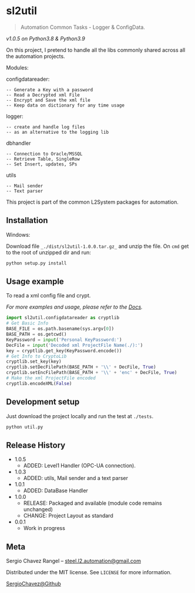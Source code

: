 # sl2util
> Automation Common Tasks - Logger & ConfigData.

_v1.0.5 on Python3.8 & Python3.9_

On this project, I pretend to handle all the libs commonly shared across 
all the automation projects.

Modules:

configdatareader:

    -- Generate a Key with a password
    -- Read a Decrypted xml File
    -- Encrypt and Save the xml file 
    -- Keep data on dictionary for any time usage

logger:

    -- create and handle log files
    -- as an alternative to the logging lib
    
dbhandler

    -- Connection to Oracle/MSSQL
    -- Retrieve Table, SingleRow
    -- Set Insert, updates, SPs
    
utils

    -- Mail sender
    -- Text parser
    
This project is part of the common L2System packages for automation.

## Installation

Windows:

Download file ``_./dist/sl2util-1.0.0.tar.gz_`` and unzip the file.
On ``cmd`` get to the root of unzipped dir and run:
```sh
python setup.py install
```

## Usage example

To read a xml config file and crypt.

_For more examples and usage, please refer to the [Docs][Docs]._
```python
import sl2util.configdatareader as cryptlib
# Get Basic Info
BASE_FILE = os.path.basename(sys.argv[0])
BASE_PATH = os.getcwd()
KeyPassword = input('Personal KeyPassword:')
DecFile = input('Decoded xml ProjectFile Name(./):')
key = cryptlib.get_key(KeyPassword.encode())
# Get Info to CryptoLib
cryptlib.set_key(key)
cryptlib.setDecFilePath(BASE_PATH + '\\' + DecFile, True)
cryptlib.setEncFilePath(BASE_PATH + '\\' + 'enc' + DecFile, True)
# Make the xml ProjectFile encoded
cryptlib.encodeXML(False)
```
## Development setup

Just download the project locally and run the test at ``./tests``.

```sh
python util.py
```

## Release History

* 1.0.5
    * ADDED: Level1 Handler (OPC-UA connection).
* 1.0.3
    * ADDED: utils, Mail sender and a text parser
* 1.0.1
    * ADDED: DataBase Handler
* 1.0.0
    * RELEASE: Packaged and available (module code remains unchanged)
    * CHANGE: Project Layout as standard
* 0.0.1
    * Work in progress

## Meta

Sergio Chavez Rangel – steel.l2.automation@gmail.com

Distributed under the MIT license. See ``LICENSE`` for more information.

[SergioChavez@Github](https://github.com/SergioChavezRangel/)


<!-- Markdown link & img dfn's -->
[Docs]: https://github.com/SergioChavezRangel/SL2Utilities-master/tree/master/tests